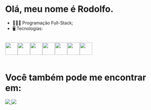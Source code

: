 <h1> Olá, meu nome é Rodolfo.</h1>

- 👨🏻‍💻 Programação Full-Stack;<br>
- 🖥️ Tecnologias:
<br>
  <div style='display: flex;'>
    
  <img width='40px' height='40px' src="https://cdn.jsdelivr.net/gh/devicons/devicon/icons/python/python-original.svg" />

  <img width='40px' height='40px' src="https://cdn.jsdelivr.net/gh/devicons/devicon/icons/django/django-plain.svg" />
  
  <img width='40px' height='40px' src="https://cdn.jsdelivr.net/gh/devicons/devicon/icons/html5/html5-original.svg" />

  <img width='40px' height='40px' src="https://cdn.jsdelivr.net/gh/devicons/devicon/icons/css3/css3-original.svg" />

  <img width='40px' height='40px' src="https://cdn.jsdelivr.net/gh/devicons/devicon/icons/javascript/javascript-original.svg" />

  <img width='40px' height='40px' src="https://cdn.jsdelivr.net/gh/devicons/devicon/icons/sqlite/sqlite-original.svg" />
  
  <img width='40px' height='40px' src="https://cdn.jsdelivr.net/gh/devicons/devicon/icons/github/github-original.svg" />
  
  </div>
<br>
<h1> Você também pode me encontrar em: </h1>
  <a href="https://www.linkedin.com/in/rodolfo-bezerra-ab071a277/">
  <img src="https://img.shields.io/badge/LinkedIn-0077B5?style=for-the-badge&logo=linkedin&logoColor=white" />
  </a>
  <a href="https://github.com/Rodolfo-desenvolve">
  <img src="https://img.shields.io/badge/github-000000?style=for-the-badge&logo=github&logoColor=white" />
  </a>

  
